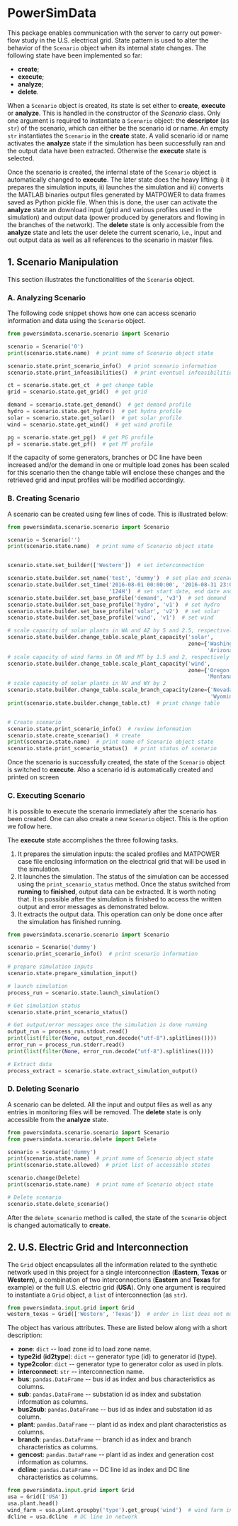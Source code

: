 # PowerSimData
This package enables communication with the server to carry out power-flow study
in the U.S. electrical grid. State pattern is used to alter the behavior of the
 `Scenario` object when its internal state changes. The following state have
 been implemented so far:
* **create**;
* **execute**;
* **analyze**;
* **delete**.

When a `Scenario` object is created, its state is set either to **create**,
**execute** or **analyze**. This is handled in the constructor of the *Scenario*
class. Only one argument is required to instantiate a `Scenario` object: the
**descriptor** (as `str`) of the scenario, which can either be the scenario id
or name. An empty `str` instantiates the `Scenario` in the **create** state. A
valid scenario id or name activates the **analyze** state if the simulation has
been successfully ran and the output data have been extracted. Otherwise the
**execute** state is selected.

Once the scenario is created, the internal state of the `Scenario` object is
automatically changed to **execute**. The later state does the heavy lifting: i)
it prepares the simulation inputs, ii) launches the simulation and iii) converts
the MATLAB binaries output files generated by MATPOWER to data frames saved as
Python pickle file. When this is done, the user can activate the **analyze**
state an download input (grid and various profiles used in the simulation) and
output data (power produced by generators and flowing in the branches of the
network). The **delete** state is only accessible from the **analyze** state and
lets the user delete the current scenario, i.e., input and out output data as
well as all references to the scenario in master files.



## 1. Scenario Manipulation
This section illustrates the functionalities of the `Scenario` object.


### A. Analyzing Scenario
The following code snippet shows how one can access scenario information and
data using the `Scenario` object.
```python
from powersimdata.scenario.scenario import Scenario

scenario = Scenario('0')
print(scenario.state.name)  # print name of Scenario object state

scenario.state.print_scenario_info()  # print scenario information
scenario.state.print_infeasibilities()  # print eventual infeasibilities

ct = scenario.state.get_ct  # get change table
grid = scenario.state.get_grid()  # get grid

demand = scenario.state.get_demand()  # get demand profile
hydro = scenario.state.get_hydro()  # get hydro profile
solar = scenario.state.get_solar()  # get solar profile
wind = scenario.state.get_wind()  # get wind profile

pg = scenario.state.get_pg()  # get PG profile
pf = scenario.state.get_pf()  # get PF profile
```
If the capacity of some generators, branches or DC line have been increased
and/or the demand in one or multiple load zones has been scaled for this
scenario then the change table will enclose these changes and the retrieved
grid and input profiles will be modified accordingly.


### B. Creating Scenario
A scenario can be created using few lines of code. This is illustrated below:
```python
from powersimdata.scenario.scenario import Scenario

scenario = Scenario('')
print(scenario.state.name)  # print name of Scenario object state


scenario.state.set_builder(['Western'])  # set interconnection

scenario.state.builder.set_name('test', 'dummy')  # set plan and scenario names
scenario.state.builder.set_time('2016-08-01 00:00:00', '2016-08-31 23:00:00',
                                '124H')  # set start date, end date and interval
scenario.state.builder.set_base_profile('demand', 'v3')  # set demand
scenario.state.builder.set_base_profile('hydro', 'v1')  # set hydro
scenario.state.builder.set_base_profile('solar', 'v2')  # set solar
scenario.state.builder.set_base_profile('wind', 'v1')  # set wind

# scale capacity of solar plants in WA and AZ by 5 and 2.5, respectively
scenario.state.builder.change_table.scale_plant_capacity('solar',
                                                         zone={'Washington': 5,
                                                               'Arizona': 2.5})
# scale capacity of wind farms in OR and MT by 1.5 and 2, respectively
scenario.state.builder.change_table.scale_plant_capacity('wind',
                                                         zone={'Oregon': 1.5,
                                                               'Montana': 2})
# scale capacity of solar plants in NV and WY by 2
scenario.state.builder.change_table.scale_branch_capacity(zone={'Nevada': 2,
                                                                'Wyoming': 2})
print(scenario.state.builder.change_table.ct)  # print change table


# Create scenario
scenario.state.print_scenario_info()  # review information
scenario.state.create_scenario()  # create
print(scenario.state.name)  # print name of Scenario object state
scenario.state.print_scenario_status()  # print status of scenario
```
Once the scenario is successfully created, the state of the `Scenario` object is
switched to **execute**. Also a scenario id is automatically created and printed
on screen


### C. Executing Scenario
It is possible to execute the scenario immediately after the scenario has been
created. One can also create a new `Scenario` object. This is the option we
follow here.

The **execute** state accomplishes the three following tasks.
1. It prepares the simulation inputs: the scaled profiles and MATPOWER case file
enclosing information on the electrical grid that will be used in the
simulation.
2. It launches the simulation. The status of the simulation can be accessed
using the `print_scenario_status` method. Once the status switched from
**running** to **finished**, output data can be extracted. It is worth noting
that. It is possible after the simulation is finished to access the written
output and error messages as demonstrated below.
3. It extracts the output data. This operation can only be done once after the
simulation has finished running.
```python
from powersimdata.scenario.scenario import Scenario

scenario = Scenario('dummy')
scenario.print_scenario_info()  # print scenario information

# prepare simulation inputs
scenario.state.prepare_simulation_input()

# launch simulation
process_run = scenario.state.launch_simulation()

# Get simulation status
scenario.state.print_scenario_status()

# Get output/error messages once the simulation is done running
output_run = process_run.stdout.read()
print(list(filter(None, output_run.decode("utf-8").splitlines())))
error_run = process_run.stderr.read()
print(list(filter(None, error_run.decode("utf-8").splitlines())))

# Extract data
process_extract = scenario.state.extract_simulation_output()
```


### D. Deleting Scenario
A scenario can be deleted. All the input and output files as well as any entries
in monitoring files will be removed. The **delete** state is only accessible
from the **analyze** state.
```python
from powersimdata.scenario.scenario import Scenario
from powersimdata.scenario.delete import Delete

scenario = Scenario('dummy')
print(scenario.state.name)  # print name of Scenario object state
print(scenario.state.allowed)  # print list of accessible states

scenario.change(Delete)
print(scenario.state.name)  # print name of Scenario object state

# Delete scenario
scenario.state.delete_scenario()
```
After the `delete_scenario` method is called, the state of the `Scenario` object
is changed automatically to **create**.


## 2. U.S. Electric Grid and Interconnection
The `Grid` object encapsulates all the information related to the synthetic
network used in this project for a single interconnection (**Eastern**,
**Texas** or **Western**), a combination of two interconnections (**Eastern**
and **Texas** for example) or the full U.S. electric grid (**USA**). Only one
argument is required to instantiate a `Grid` object, a `list` of interconnection
(as `str`).
```python
from powersimdata.input.grid import Grid
western_texas = Grid(['Western', 'Texas'])  # order in list does not matter
```
The object has various attributes. These are listed below along with a short
description:
* **zone**: `dict` -- load zone id to load zone name.
* **type2id** (**id2type**): `dict` -- generator type (id) to generator id
(type).
* **type2color**: `dict` -- generator type to generator color as used in plots.
* **interconnect**: `str` --  interconnection name.
* **bus**: `pandas.DataFrame` -- bus id as index and bus characteristics as
columns.
* **sub**: `pandas.DataFrame` -- substation id as index and substation
information as columns.
* **bus2sub**: `pandas.DataFrame` -- bus id as index and substation id as
column.
* **plant**: `pandas.DataFrame` -- plant id as index and plant characteristics
as columns.
* **branch**: `pandas.DataFrame` -- branch id as index and branch
characteristics as columns.
* **gencost**: `pandas.DataFrame` -- plant id as index and generation cost
information as columns.
* **dcline**: `pandas.DataFrame` -- DC line id as index and DC line
characteristics as columns.
```python
from powersimdata.input.grid import Grid
usa = Grid(['USA'])
usa.plant.head()
wind_farm = usa.plant.groupby('type').get_group('wind')  # wind farm in network
dcline = usa.dcline  # DC line in network
```
